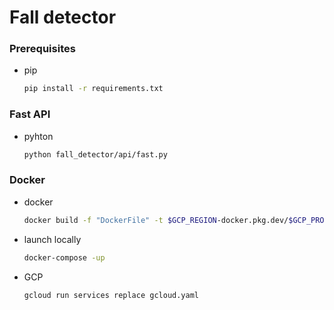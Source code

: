 # Fall detector

### Prerequisites

* pip
  ```sh
  pip install -r requirements.txt
  ```

### Fast API

* pyhton
  ```sh
  python fall_detector/api/fast.py
  ```

### Docker

* docker
  ```sh
  docker build -f "DockerFile" -t $GCP_REGION-docker.pkg.dev/$GCP_PROJECT/$GCP_ARTIFACT/$IMAGE_NAME:$IMAGE_TAG .
  ```
* launch locally
  ```sh
  docker-compose -up
  ```

* GCP
  ```sh
  gcloud run services replace gcloud.yaml
  ```
